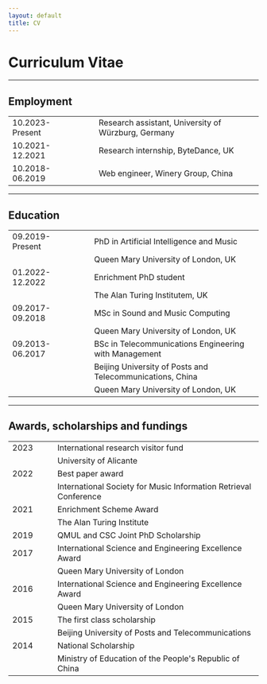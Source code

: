 ```yaml
---
layout: default
title: CV
---
```


# Curriculum Vitae

---

## Employment

|                       |                           |       |
|:--------------------- |:------------------------- |:----- |
| 10.2023-Present    | &nbsp;&nbsp;&nbsp;&nbsp;  | Research assistant, University of Würzburg, Germany |
| 10.2021-12.2021    | &nbsp;&nbsp;&nbsp;&nbsp;  | Research internship, ByteDance, UK |
| 10.2018-06.2019    | &nbsp;&nbsp;&nbsp;&nbsp;  | Web engineer, Winery Group, China |

---

## Education

|                   |                           |       |
|:----------------- |:------------------------- |:----- |
| 09.2019-Present   | &nbsp;&nbsp;&nbsp;&nbsp;  | PhD in Artificial Intelligence and Music |
|                   | | Queen Mary University of London, UK |
| 01.2022-12.2022   | &nbsp;&nbsp;&nbsp;&nbsp;  | Enrichment PhD student |
|                   | | The Alan Turing Institutem, UK |
| 09.2017-09.2018   | &nbsp;&nbsp;&nbsp;&nbsp;  | MSc in Sound and Music Computing |
|                   | | Queen Mary University of London, UK |
| 09.2013-06.2017   | &nbsp;&nbsp;&nbsp;&nbsp;  | BSc in Telecommunications Engineering with Management |
|                   | | Beijing University of Posts and Telecommunications, China |
|                   | | Queen Mary University of London, UK |

---

## Awards, scholarships and fundings

|       |                           |     |
|:----- |:------------------------- |:--- |
| 2023  | &nbsp;&nbsp;&nbsp;&nbsp;  | International research visitor fund |
|       | | University of Alicante |
| 2022  | &nbsp;&nbsp;&nbsp;&nbsp;  | Best paper award |
|       | | International Society for Music Information Retrieval Conference |
| 2021  | &nbsp;&nbsp;&nbsp;&nbsp;  | Enrichment Scheme Award |
|       | | The Alan Turing Institute |
| 2019  | &nbsp;&nbsp;&nbsp;&nbsp;  | QMUL and CSC Joint PhD Scholarship |
| 2017  | &nbsp;&nbsp;&nbsp;&nbsp;  | International Science and Engineering Excellence Award |
|       | | Queen Mary University of London |
| 2016  | &nbsp;&nbsp;&nbsp;&nbsp;  | International Science and Engineering Excellence Award |
|       | | Queen Mary University of London |
| 2015  | &nbsp;&nbsp;&nbsp;&nbsp;  | The first class scholarship |
|       | | Beijing University of Posts and Telecommunications |
| 2014  | &nbsp;&nbsp;&nbsp;&nbsp;  | National Scholarship |
|       | | Ministry of Education of the People's Republic of China |
